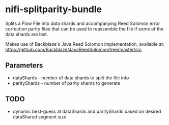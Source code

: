 # nifi-splitparity-bundle

Splits a Flow File into data shards and accompanying Reed Solomon error
correction parity files that can be used to reassemble the file if 
some of the data shards are lost.

Makes use of Backblaze's Java Reed Solomon implementation, available at:
https://github.com/Backblaze/JavaReedSolomon/tree/master/src

## Parameters

 - dataShards - number of data shards to split the file into
 - parityShards - number of parity shards to generate
 
## TODO

 - dynamic best-guess at dataShards and parityShards based on
   desired dataShared segment size
